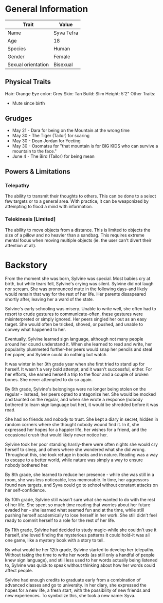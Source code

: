 # General Information

Trait              | Value
------------------ | ----------
Name               | Syva Tefra
Age                | 18
Species            | Human
Gender             | Female
Sexual orientation | Bisexual

## Physical Traits

Hair: Orange Eye color: Grey Skin: Tan Build: Slim Height: 5'2" Other Traits:

- Mute since birth

## Grudges

- May 21 - Dara for being on the Mountain at the wrong time
- May 30 - The Tiger (Tailor) for scaring
- May 30 - Dean Jordan for Yeeting
- May 30 - Osomatsu for "that mountain is for BIG KIDS who can survive a mountain to the face."
- June 4 - The Bird (Tailor) for being mean

## Powers & Limitations

### Telepathy

The ability to transmit their thoughts to others. This can be done to a select few targets or to a general area. With practice, it can be weaponized by attempting to flood a mind with information.

### Telekinesis [Limited]

The ability to move objects from a distance. This is limited to objects the size of a pillow and no heavier than a sandbag. This requires extreme mental focus when moving multiple objects (ie. the user can't divert their attention at all).

# Backstory

From the moment she was born, Sylvine was special. Most babies cry at birth, but while tears fell, Sylvine's crying was silent. Sylvine did not laugh nor scream. She was pronounced mute in the following days-and likely would remain that way for the rest of her life. Her parents dissapeared shortly after, leaving her a ward of the state.

Sylvine's early schooling was misery. Unable to write well, she often had to resort to crude gestures to communicate-often, these gestures were misinterpreted or simply ignored. Her peers singled her out as an easy target. She would often be tricked, shoved, or pushed, and unable to convey what happened to her.

Eventually, Sylvine learned sign language, although not many people around her cound understand it. When she learned to read and write, her popularity plummeted further-her peers would snap her pencils and steal her paper, and Sylvine could do nothing but watch.

It was winter in her 3th grade year when she first tried to stand up for herself. It wasn't a very bold attempt, and it wasn't successful, either. For her efforts, she earned herself a trip to the floor and a couple of broken bones. She never attempted to do so again.

By 6th grade, Sylvine's belongings were no longer being stolen on the regular - instead, her peers opted to antagonize her. She would be mocked and taunted on the regular, and when she wrote a response (nobody bothered to learn sign language but her), it would be shredded before it was read.

She had no friends and nobody to trust. She kept a diary in secret, hidden in random corners where she thought nobody wound find it. In it, she expressed her hopes for a happier life, her wishes for a friend, and the occasional crush that would likely never notice her.

Sylvine took her poor standing harsly-there were often nights she would cry herself to sleep, and others where she wondered what she did wrong. Throughout this, she took refuge in books and in nature. Reading was a way to escape to a better world, while nature was simply a way to ensure nobody bothered her.

By 8th grade, she learned to reduce her presence - while she was still in a room, she was less noticeable, less memorable. In time, her aggressors found new targets, and Syva could go to school without constant attacks on her self-confidence.

By 10th grade, Sylvine still wasn't sure what she wanted to do with the rest of her life. She spent so much time reading that worries about her future evaded her - she learned what seemed fun and at the time, while still pushing herself academically to lose herself in her work. She still didn't feel ready to commit herself to a role for the rest of her life.

By 11th grade, Sylvine had decided to study magic-while she couldn't use it herself, she loved finding the mysterious patterns it could hold-it was all one game, like a mystery book with a story to tell.

By what would be her 12th grade, Sylvine started to develop her telepathy. Without taking the time to write her words (as still only a handful of people knew sign language), and still less used to her words actually being listened to, Sylvine was quick to speak without thinking about how her words could affect people.

Sylvine had enough credits to graduate early from a combination of advanced classes and go to university. In her diary, she expressed the hopes for a new life, a fresh start, with the possibility of new friends and new experiences. To symbolize this, she took a new name: Syva.
